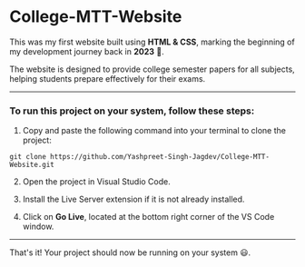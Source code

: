 # College-MTT-Website

This was my first website built using **HTML & CSS**, marking the beginning of my development journey back in **2023** 🚀.

The website is designed to provide college semester papers for all subjects, helping students prepare effectively for their exams.

***

### To run this project on your system, follow these steps: 

1. Copy and paste the following command into your terminal to clone the project:

```
git clone https://github.com/Yashpreet-Singh-Jagdev/College-MTT-Website.git
```

2. Open the project in Visual Studio Code.

3. Install the Live Server extension if it is not already installed.

4. Click on **Go Live**, located at the bottom right corner of the VS Code window.

***

That's it! Your project should now be running on your system 😃.
